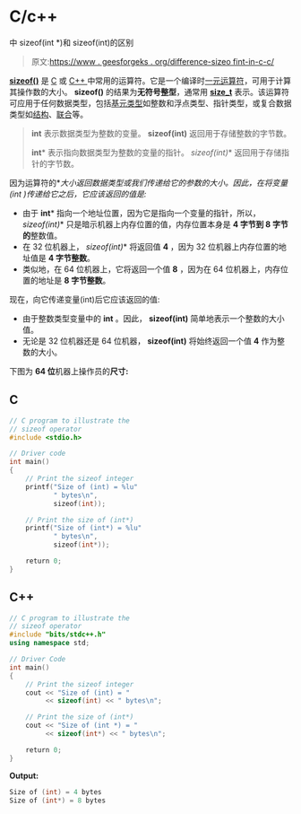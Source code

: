 # C/c++

中 sizeof(int *)和 sizeof(int)的区别

> 原文:[https://www . geesforgeks . org/difference-sizeo fint-in-c-c/](https://www.geeksforgeeks.org/difference-between-sizeofint-and-sizeofint-in-c-c/)

**[sizeof()](https://www.geeksforgeeks.org/sizeof-operator-c/)** 是 [C](https://www.geeksforgeeks.org/c/) 或 [C++ ](https://www.geeksforgeeks.org/c-plus-plus/) 中常用的运算符。它是一个编译时[一元运算符](https://www.geeksforgeeks.org/unary-operators-cc/)，可用于计算其操作数的大小。 **sizeof()** 的结果为**无符号整型**，通常用 **[size_t](https://www.geeksforgeeks.org/size_t-data-type-c-language/)** 表示。该运算符可应用于任何数据类型，包括[基元类型](https://www.geeksforgeeks.org/uninitialized-primitive-data-types-in-c-c/)如整数和浮点类型、指针类型，或复合数据类型如[结构](https://www.geeksforgeeks.org/structures-c/)、[联合](https://www.geeksforgeeks.org/union-c/)等。

> **int** 表示数据类型为整数的变量。
> **sizeof(int)** 返回用于存储整数的字节数。
> 
> **int*** 表示指向数据类型为整数的变量的指针。
> **sizeof(int*)** 返回用于存储指针的字节数。

因为运算符的**大小返回数据类型或我们传递给它的参数的大小。因此，在将变量(int *)传递给它之后，它应该返回的值是:**

*   由于 **int*** 指向一个地址位置，因为它是指向一个变量的指针，所以， **sizeof(int*)** 只是暗示机器上内存位置的值，内存位置本身是 **4 字节到 8 字节的**整数值。
*   在 32 位机器上， **sizeof(int*)** 将返回值 **4** ，因为 32 位机器上内存位置的地址值是 **4 字节整数**。
*   类似地，在 64 位机器上，它将返回一个值 **8** ，因为在 64 位机器上，内存位置的地址是 **8 字节整数**。

现在，向它传递变量(int)后它应该返回的值:

*   由于整数类型变量中的 **int** 。因此， **sizeof(int)** 简单地表示一个整数的大小值。
*   无论是 32 位机器还是 64 位机器， **sizeof(int)** 将始终返回一个值 **4** 作为整数的大小。

下图为 **64 位**机器上操作员的**尺寸:**

## C

```cpp
// C program to illustrate the
// sizeof operator
#include <stdio.h>

// Driver code
int main()
{
    // Print the sizeof integer
    printf("Size of (int) = %lu"
           " bytes\n",
           sizeof(int));

    // Print the size of (int*)
    printf("Size of (int*) = %lu"
           " bytes\n",
           sizeof(int*));

    return 0;
}
```

## C++

```cpp
// C program to illustrate the
// sizeof operator
#include "bits/stdc++.h"
using namespace std;

// Driver Code
int main()
{
    // Print the sizeof integer
    cout << "Size of (int) = "
         << sizeof(int) << " bytes\n";

    // Print the size of (int*)
    cout << "Size of (int *) = "
         << sizeof(int*) << " bytes\n";

    return 0;
}
```

**Output:**

```cpp
Size of (int) = 4 bytes
Size of (int*) = 8 bytes

```